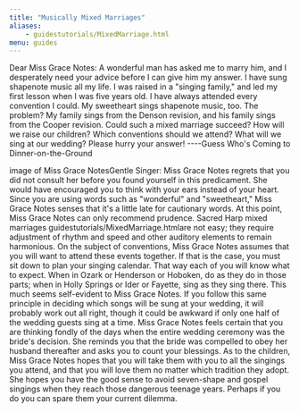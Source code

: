 ```yaml
---
title: "Musically Mixed Marriages"
aliases:
    - guidestutorials/MixedMarriage.html
menu: guides
---
```


 Dear Miss Grace Notes: A wonderful man has asked me to marry him, and I desperately need your advice before I can give him my answer. I have sung shapenote music all my life. I was raised in a "singing family," and led my first lesson when I was five years old. I have always attended every convention I could. My sweetheart sings shapenote music, too.
   The problem? My family sings from the Denson revision, and his family sings from the Cooper revision. Could such a mixed marriage succeed? How will we raise our children? Which conventions should we attend? What will we sing at our wedding? Please hurry your answer! ----Guess Who's Coming to Dinner-on-the-Ground

image of Miss Grace NotesGentle Singer: Miss Grace Notes regrets that you did not consult her before you found yourself in this predicament. She would have encouraged you to think with your ears instead of your heart. Since you are using words such as "wonderful" and "sweetheart," Miss Grace Notes senses that it's a little late for cautionary words. At this point, Miss Grace Notes can only recommend prudence. Sacred Harp mixed marriages guidestutorials/MixedMarriage.htmlare not easy; they require adjustment of rhythm and speed and other auditory elements to remain harmonious.
   On the subject of conventions, Miss Grace Notes assumes that you will want to attend these events together. If that is the case, you must sit down to plan your singing calendar. That way each of you will know what to expect. When in Ozark or Henderson or Hoboken, do as they do in those parts; when in Holly Springs or Ider or Fayette, sing as they sing there.
   This much seems self-evident to Miss Grace Notes. If you follow this same principle in deciding which songs will be sung at your wedding, it will probably work out all right, though it could be awkward if only one half of the wedding guests sing at a time. Miss Grace Notes feels certain that you are thinking fondly of the days when the entire wedding ceremony was the bride's decision. She reminds you that the bride was compelled to obey her husband thereafter and asks you to count your blessings.
   As to the children, Miss Grace Notes hopes that you will take them with you to all the singings you attend, and that you will love them no matter which tradition they adopt. She hopes you have the good sense to avoid seven-shape and gospel singings when they reach those dangerous teenage years. Perhaps if you do you can spare them your current dilemma.